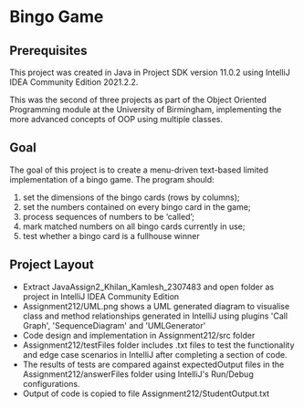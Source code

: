 # Bingo Game

## Prerequisites ##
This project was created in Java in Project SDK version 11.0.2 using IntelliJ IDEA Community Edition 2021.2.2.

This was the second of three projects as part of the Object Oriented Programming module at the University of Birmingham, implementing the more advanced concepts of OOP using multiple classes.

## Goal ##
The goal of this project is to create a menu-driven text-based limited implementation of a bingo game. The program should:
1. set the dimensions of the bingo cards (rows by columns);
2. set the numbers contained on every bingo card in the game;
3. process sequences of numbers to be ‘called’;
4. mark matched numbers on all bingo cards currently in use;
5. test whether a bingo card is a fullhouse winner

## Project Layout ##
* Extract JavaAssign2_Khilan_Kamlesh_2307483 and open folder as project in IntelliJ IDEA Community Edition
* Assignment212/UML.png shows a UML generated diagram to visualise class and method relationships generated in IntelliJ using plugins 'Call Graph', 'SequenceDiagram' and 'UMLGenerator'
* Code design and implementation in Assignment212/src folder
* Assignment212/testFiles folder includes .txt files to test the functionality and edge case scenarios in IntelliJ after completing a section of code.
* The results of tests are compared against expectedOutput files in the Assignment212/answerFiles folder using IntelliJ's Run/Debug configurations.
* Output of code is copied to file Assignment212/StudentOutput.txt
